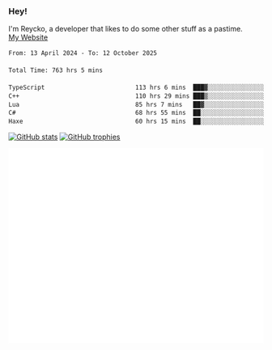### Hey!
I'm Reycko, a developer that likes to do some other stuff as a pastime.  
[My Website](https://www.reycko.xyz/)

<!--START_SECTION:wakasection-->

```txt
From: 13 April 2024 - To: 12 October 2025

Total Time: 763 hrs 5 mins

TypeScript                         113 hrs 6 mins  ███▓░░░░░░░░░░░░░░░░░░░░░   14.14 %
C++                                110 hrs 29 mins ███▒░░░░░░░░░░░░░░░░░░░░░   13.81 %
Lua                                85 hrs 7 mins   ██▓░░░░░░░░░░░░░░░░░░░░░░   10.64 %
C#                                 68 hrs 55 mins  ██░░░░░░░░░░░░░░░░░░░░░░░   08.61 %
Haxe                               60 hrs 15 mins  ██░░░░░░░░░░░░░░░░░░░░░░░   07.53 %
```

<!--END_SECTION:wakasection-->

[![GitHub stats](https://github-readme-stats.vercel.app/api?username=Reycko&show_icons=true&theme=merko&hide_title=true&count_private=true)](https://github.com/anuraghazra/github-readme-stats)
[![GitHub trophies](https://github-profile-trophy.vercel.app/?username=reycko&theme=darkhub)](https://github.com/ryo-ma/github-profile-trophy)

![Metrics](/github-metrics.svg)
